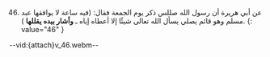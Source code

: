 46. عن أبي هريرة أن رسول الله صللس ذكر يوم الجمعة فقال: (فيه ساعة لا يوافقها عبد مسلم وهو قائم يصلي يسأل الله تعالى شيئًا إلا أعطاه إياه ـ **وأشار بيده يقللها** ).
{: value="46" }

--vid:{attach}v_46.webm--
